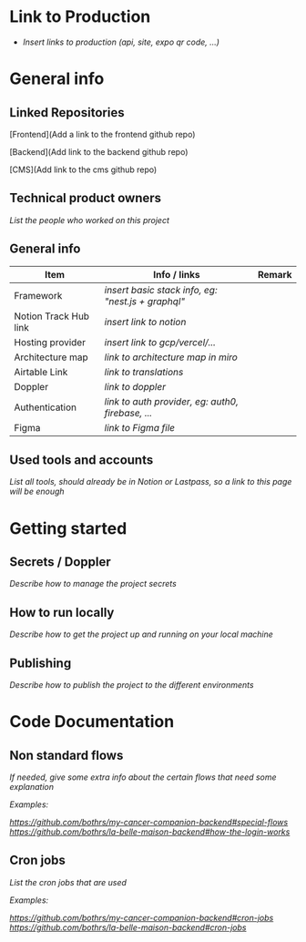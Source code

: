 # Link to Production

- _Insert links to production (api, site, expo qr code, ...)_

# General info

## Linked Repositories

[Frontend](Add a link to the frontend github repo)

[Backend](Add link to the backend github repo)

[CMS](Add link to the cms github repo)

## Technical product owners

_List the people who worked on this project_

## General info

| Item                  | Info / links                                       | Remark |
| --------------------- | -------------------------------------------------- | ------ |
| Framework             | _insert basic stack info, eg: "nest.js + graphql"_ |        |
| Notion Track Hub link | _insert link to notion_                            |        |
| Hosting provider      | _insert link to gcp/vercel/..._                    |        |
| Architecture map      | _link to architecture map in miro_                 |        |
| Airtable Link         | _link to translations_                             |        |
| Doppler               | _link to doppler_                                  |        |
| Authentication        | _link to auth provider, eg: auth0, firebase, ..._  |        |
| Figma                 | _link to Figma file_                               |        |

## Used tools and accounts

_List all tools, should already be in Notion or Lastpass, so a link to this page will be enough_

# Getting started

## Secrets / Doppler

_Describe how to manage the project secrets_

## How to run locally

_Describe how to get the project up and running on your local machine_

## Publishing

_Describe how to publish the project to the different environments_

# Code Documentation

## Non standard flows

_If needed, give some extra info about the certain flows that need some explanation_

_Examples:_

_https://github.com/bothrs/my-cancer-companion-backend#special-flows_
_https://github.com/bothrs/la-belle-maison-backend#how-the-login-works_

## Cron jobs

_List the cron jobs that are used_

_Examples:_

_https://github.com/bothrs/my-cancer-companion-backend#cron-jobs_
_https://github.com/bothrs/la-belle-maison-backend#cron-jobs_

